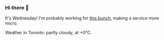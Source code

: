 ### Hi there :wave:

It's Wednesday! I'm probably working for [this bunch](https://github.com/kohofinancial), making a service more micro.

Weather in Toronto: partly cloudy, at +0°C.
